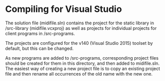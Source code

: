 Compiling for Visual Studio
============================

The solution file (midifile.sln) contains the project for the static 
library in /src-library (midifile.vcxproj) as well as projects for
individual projects for client programs in /src-programs.

The projects are configured for the v140 (Visual Studio 2015) toolset
by default, but this can be changed.

As new programs are added to /src-programs, corresponding project
files should be created for them in this directory, and then added
to midifile.sln. The easiest way of creating a new project file
is to copy an existing project file and then rename all occurrences
of the old name with the new one.

